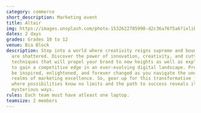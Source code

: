 ```yaml
---
category: commerce
short_description: Marketing event
title: Altair
img: https://images.unsplash.com/photo-1532622785990-d2c36a76f5a6?ixlib=rb-4.0.3&ixid=M3wxMjA3fDB8MHxzZWFyY2h8MTF8fG1hcmtldGluZ3xlbnwwfHwwfHx8MA%3D%3D&auto=format&fit=crop&w=900&q=60
dates: 2 days
grades: Grades 10 to 12
venue: Bia Block
description: Step into a world where creativity reigns supreme and boundaries
  are shattered. Discover the power of innovation, creativity, and cutting-edge
  techniques that will propel your brand to new heights as well as explore ways
  to gain a competitive edge in an ever-evolving digital landscape. Prepare to
  be inspired, enlightened, and forever changed as you navigate the unexplored
  realms of marketing excellence. So, gear up for this transformative journey,
  where possibilities know no limits and the path to success reveals itself in
  mysterious ways.
rules: Each team must have atleast one laptop.
teamsize: 2 members
---
```


